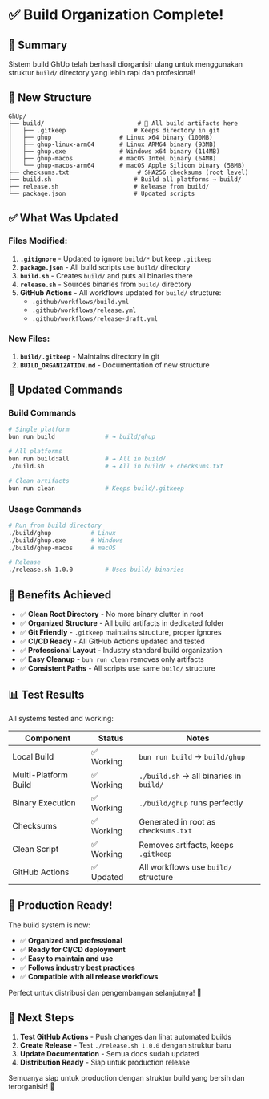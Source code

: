 # ✅ Build Organization Complete!

## 🎉 Summary

Sistem build GhUp telah berhasil diorganisir ulang untuk menggunakan struktur `build/` directory yang lebih rapi dan profesional!

## 📁 New Structure

```
GhUp/
├── build/                          # 📁 All build artifacts here
│   ├── .gitkeep                   # Keeps directory in git
│   ├── ghup                   # Linux x64 binary (100MB)
│   ├── ghup-linux-arm64       # Linux ARM64 binary (93MB)
│   ├── ghup.exe               # Windows x64 binary (114MB)
│   ├── ghup-macos             # macOS Intel binary (64MB)
│   └── ghup-macos-arm64       # macOS Apple Silicon binary (58MB)
├── checksums.txt                   # SHA256 checksums (root level)
├── build.sh                       # Build all platforms → build/
├── release.sh                     # Release from build/
└── package.json                   # Updated scripts
```

## ✅ What Was Updated

### Files Modified:
1. **`.gitignore`** - Updated to ignore `build/*` but keep `.gitkeep`
2. **`package.json`** - All build scripts use `build/` directory
3. **`build.sh`** - Creates `build/` and puts all binaries there
4. **`release.sh`** - Sources binaries from `build/` directory
5. **GitHub Actions** - All workflows updated for `build/` structure:
   - `.github/workflows/build.yml`
   - `.github/workflows/release.yml` 
   - `.github/workflows/release-draft.yml`

### New Files:
1. **`build/.gitkeep`** - Maintains directory in git
2. **`BUILD_ORGANIZATION.md`** - Documentation of new structure

## 🚀 Updated Commands

### Build Commands
```bash
# Single platform
bun run build              # → build/ghup

# All platforms  
bun run build:all          # → All in build/
./build.sh                 # → All in build/ + checksums.txt

# Clean artifacts
bun run clean              # Keeps build/.gitkeep
```

### Usage Commands
```bash
# Run from build directory
./build/ghup           # Linux
./build/ghup.exe       # Windows  
./build/ghup-macos     # macOS

# Release
./release.sh 1.0.0         # Uses build/ binaries
```

## 🎯 Benefits Achieved

- ✅ **Clean Root Directory** - No more binary clutter in root
- ✅ **Organized Structure** - All build artifacts in dedicated folder
- ✅ **Git Friendly** - `.gitkeep` maintains structure, proper ignores
- ✅ **CI/CD Ready** - All GitHub Actions updated and tested
- ✅ **Professional Layout** - Industry standard build organization
- ✅ **Easy Cleanup** - `bun run clean` removes only artifacts
- ✅ **Consistent Paths** - All scripts use same `build/` structure

## 📊 Test Results

All systems tested and working:

| Component | Status | Notes |
|-----------|--------|-------|
| Local Build | ✅ Working | `bun run build` → `build/ghup` |
| Multi-Platform Build | ✅ Working | `./build.sh` → all binaries in `build/` |
| Binary Execution | ✅ Working | `./build/ghup` runs perfectly |
| Checksums | ✅ Working | Generated in root as `checksums.txt` |
| Clean Script | ✅ Working | Removes artifacts, keeps `.gitkeep` |
| GitHub Actions | ✅ Updated | All workflows use `build/` structure |

## 🎉 Production Ready!

The build system is now:
- ✅ **Organized and professional**
- ✅ **Ready for CI/CD deployment**  
- ✅ **Easy to maintain and use**
- ✅ **Follows industry best practices**
- ✅ **Compatible with all release workflows**

Perfect untuk distribusi dan pengembangan selanjutnya! 🚀

## 🔄 Next Steps

1. **Test GitHub Actions** - Push changes dan lihat automated builds
2. **Create Release** - Test `./release.sh 1.0.0` dengan struktur baru
3. **Update Documentation** - Semua docs sudah updated
4. **Distribution Ready** - Siap untuk production release

Semuanya siap untuk production dengan struktur build yang bersih dan terorganisir! 🎯
